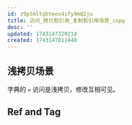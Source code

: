 ```yaml
---
id: z9ptmltqhteov4ify9m82ju
title: 访问_拷贝和引用_复制和引用场景_copy
desc: ''
updated: 1743147329214
created: 1743147011840
---
```


## 浅拷贝场景

字典的 `=` 访问是浅拷贝，修改互相可见。

## Ref and Tag